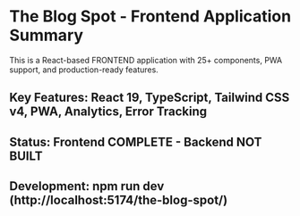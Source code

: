 # The Blog Spot - Frontend Application Summary
This is a React-based FRONTEND application with 25+ components, PWA support, and production-ready features.
## Key Features: React 19, TypeScript, Tailwind CSS v4, PWA, Analytics, Error Tracking
## Status: Frontend COMPLETE - Backend NOT BUILT
## Development: npm run dev (http://localhost:5174/the-blog-spot/)
